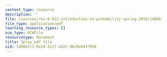 ```yaml
---
content_type: resource
description: ''
file: /courses/res-6-012-introduction-to-probability-spring-2018/1d88bfc10e2d4117a52c8620e0437958_JoQDJMZA7F8.pdf
file_type: application/pdf
learning_resource_types: []
ocw_type: OCWFile
resourcetype: Document
title: 3play pdf file
uid: 1d88bfc1-0e2d-4117-a52c-8620e0437958
---
```


